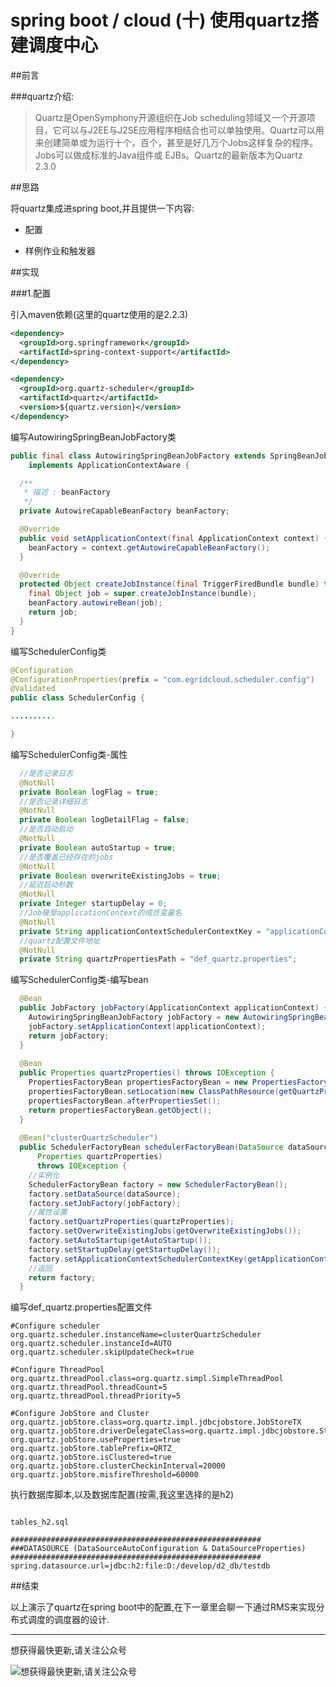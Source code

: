 # spring boot / cloud (十) 使用quartz搭建调度中心

##前言


###quartz介绍:


>Quartz是OpenSymphony开源组织在Job scheduling领域又一个开源项目，它可以与J2EE与J2SE应用程序相结合也可以单独使用。Quartz可以用来创建简单或为运行十个，百个，甚至是好几万个Jobs这样复杂的程序。Jobs可以做成标准的Java组件或 EJBs。Quartz的最新版本为Quartz 2.3.0


##思路


将quartz集成进spring boot,并且提供一下内容:


- 配置


- 样例作业和触发器
 

##实现


###1.配置

引入maven依赖(这里的quartz使用的是2.2.3)

``` xml
<dependency>
  <groupId>org.springframework</groupId>
  <artifactId>spring-context-support</artifactId>
</dependency>

<dependency>
  <groupId>org.quartz-scheduler</groupId>
  <artifactId>quartz</artifactId>
  <version>${quartz.version}</version>
</dependency>
```

编写AutowiringSpringBeanJobFactory类

``` java
public final class AutowiringSpringBeanJobFactory extends SpringBeanJobFactory
    implements ApplicationContextAware {

  /**
   * 描述 : beanFactory
   */
  private AutowireCapableBeanFactory beanFactory;

  @Override
  public void setApplicationContext(final ApplicationContext context) {
    beanFactory = context.getAutowireCapableBeanFactory();
  }

  @Override
  protected Object createJobInstance(final TriggerFiredBundle bundle) throws Exception {
    final Object job = super.createJobInstance(bundle);
    beanFactory.autowireBean(job);
    return job;
  }
}
```

编写SchedulerConfig类

``` java
@Configuration
@ConfigurationProperties(prefix = "com.egridcloud.scheduler.config")
@Validated
public class SchedulerConfig {

..........

}
```

编写SchedulerConfig类-属性

``` java
  //是否记录日志
  @NotNull
  private Boolean logFlag = true;
  //是否记录详细日志
  @NotNull
  private Boolean logDetailFlag = false;
  //是否自动启动
  @NotNull
  private Boolean autoStartup = true;
  //是否覆盖已经存在的jobs
  @NotNull
  private Boolean overwriteExistingJobs = true;
  //延迟启动秒数
  @NotNull
  private Integer startupDelay = 0;
  //Job接受applicationContext的成员变量名
  @NotNull
  private String applicationContextSchedulerContextKey = "applicationContext";
  //quartz配置文件地址
  @NotNull
  private String quartzPropertiesPath = "def_quartz.properties";
```

编写SchedulerConfig类-编写bean

``` java
  @Bean
  public JobFactory jobFactory(ApplicationContext applicationContext) {
    AutowiringSpringBeanJobFactory jobFactory = new AutowiringSpringBeanJobFactory();
    jobFactory.setApplicationContext(applicationContext);
    return jobFactory;
  }
  
  @Bean
  public Properties quartzProperties() throws IOException {
    PropertiesFactoryBean propertiesFactoryBean = new PropertiesFactoryBean();
    propertiesFactoryBean.setLocation(new ClassPathResource(getQuartzPropertiesPath()));
    propertiesFactoryBean.afterPropertiesSet();
    return propertiesFactoryBean.getObject();
  }
  
  @Bean("clusterQuartzScheduler")
  public SchedulerFactoryBean schedulerFactoryBean(DataSource dataSource, JobFactory jobFactory,
      Properties quartzProperties)
      throws IOException {
    //实例化
    SchedulerFactoryBean factory = new SchedulerFactoryBean();
    factory.setDataSource(dataSource);
    factory.setJobFactory(jobFactory);
    //属性设置
    factory.setQuartzProperties(quartzProperties);
    factory.setOverwriteExistingJobs(getOverwriteExistingJobs());
    factory.setAutoStartup(getAutoStartup());
    factory.setStartupDelay(getStartupDelay());
    factory.setApplicationContextSchedulerContextKey(getApplicationContextSchedulerContextKey());
    //返回
    return factory;
  }
```

编写def_quartz.properties配置文件

``` properties
#Configure scheduler
org.quartz.scheduler.instanceName=clusterQuartzScheduler
org.quartz.scheduler.instanceId=AUTO
org.quartz.scheduler.skipUpdateCheck=true

#Configure ThreadPool
org.quartz.threadPool.class=org.quartz.simpl.SimpleThreadPool
org.quartz.threadPool.threadCount=5
org.quartz.threadPool.threadPriority=5

#Configure JobStore and Cluster
org.quartz.jobStore.class=org.quartz.impl.jdbcjobstore.JobStoreTX
org.quartz.jobStore.driverDelegateClass=org.quartz.impl.jdbcjobstore.StdJDBCDelegate
org.quartz.jobStore.useProperties=true
org.quartz.jobStore.tablePrefix=QRTZ_
org.quartz.jobStore.isClustered=true
org.quartz.jobStore.clusterCheckinInterval=20000
org.quartz.jobStore.misfireThreshold=60000
```

执行数据库脚本,以及数据库配置(按需,我这里选择的是h2)


``` properties

tables_h2.sql

########################################################
###DATASOURCE (DataSourceAutoConfiguration & DataSourceProperties)
########################################################
spring.datasource.url=jdbc:h2:file:D:/develop/d2_db/testdb

```


##结束

以上演示了quartz在spring boot中的配置,在下一章里会聊一下通过RMS来实现分布式调度的调度器的设计.

---------

想获得最快更新,请关注公众号

![想获得最快更新,请关注公众号](https://mmbiz.qlogo.cn/mmbiz_jpg/gjOvoY7GOt5a4dicfGbqze591YAEiaRONE0nOsiaur4nlsmKtUpRuONue28wJ9JfOXfBl99OoVmYncohMnEY4LMdg/0?wx_fmt=jpeg "想获得最快更新,请关注公众号") 

